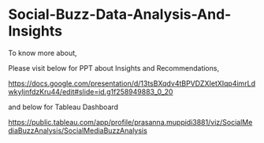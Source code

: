 # Social-Buzz-Data-Analysis-And-Insights

  To know more about,
  
  
  Please visit below for PPT about Insights and Recommendations,
  
  https://docs.google.com/presentation/d/13tsBXqdv4tBPVDZXIetXIqp4imrLdwkyIjnfdzKru44/edit#slide=id.g1f258949883_0_20
  
  and below for Tableau Dashboard
  
  https://public.tableau.com/app/profile/prasanna.muppidi3881/viz/SocialMediaBuzzAnalysis/SocialMediaBuzzAnalysis
